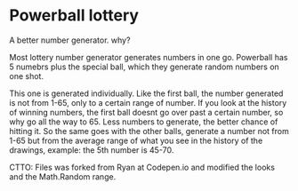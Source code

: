 # Powerball lottery

A better number generator. why?

Most lottery number generator generates numbers in one go. Powerball has 5 numebrs plus the special ball, which they generate random numbers on one shot. 

This one is generated individually. Like the first ball, the number generated is not from 1-65, only to a certain range of number. If you look at the history of winning  numbers, the first ball doesnt go over past a certain number, so why go all the way to 65. Less numbers to generate, the better chance of hitting it. So the same goes with the other balls, generate a number not from 1-65 but from the average range of what you see in the history of the drawings, example: the 5th number is 45-70.

CTTO: Files was forked from Ryan at Codepen.io and modified the looks and the Math.Random range. 


